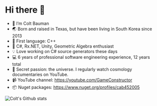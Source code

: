 # Hi there :wave:

- :telescope: I’m Colt Bauman
- :earth_asia: Born and raised in Texas, but have been living in South Korea since 2013
- :seedling: First language: C++
- :crystal_ball: C#, Rx.NET, Unity, Geometric Algebra enthusiast
- :bulb: Love working on C# source generators these days 
- :computer: 6 years of professional software engineering experience, 12 years total
- :satellite: Secret passion: the universe. I regularly watch cosmology documentaries on YouTube.
- :video_camera: YouTube channel: https://youtube.com/GameConstructor
- :package: Nuget packages: https://www.nuget.org/profiles/cab452005

![Colt's Github stats](https://github-readme-stats.vercel.app/api?username=cabauman&show_icons=true)
